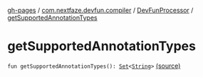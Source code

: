 [gh-pages](../../index.md) / [com.nextfaze.devfun.compiler](../index.md) / [DevFunProcessor](index.md) / [getSupportedAnnotationTypes](./get-supported-annotation-types.md)

# getSupportedAnnotationTypes

`fun getSupportedAnnotationTypes(): `[`Set`](https://kotlinlang.org/api/latest/jvm/stdlib/kotlin.collections/-set/index.html)`<`[`String`](https://kotlinlang.org/api/latest/jvm/stdlib/kotlin/-string/index.html)`>` [(source)](https://github.com/NextFaze/dev-fun/tree/master/devfun-compiler/src/main/java/com/nextfaze/devfun/compiler/DevFunProcessor.kt#L348)